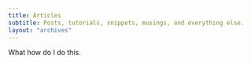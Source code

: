 ```yaml
---
title: Articles
subtitle: Posts, tutorials, snippets, musings, and everything else.
layout: "archives"
---
```


What how do I do this.
